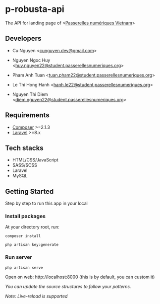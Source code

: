 # p-robusta-api

The API for landing page of &lt;[Passerelles numériques Vietnam](https://www.passerellesnumeriques.org/)&gt;

## Developers

-   Cu Nguyen &lt;[cunguyen.dev@gmail.com](cunguyen.dev@gmail.com)&gt;

-   Nguyen Ngoc Huy &lt;[huy.nguyen22@student.passerellesnumeriques.org](huy.nguyen22@student.passerellesnumeriques.org)&gt;

-   Pham Anh Tuan &lt;[tuan.pham22@student.passerellesnumeriques.org](tuan.pham22@student.passerellesnumeriques.org)&gt;

-   Le Thi Hong Hanh &lt;[hanh.le22@student.passerellesnumeriques.org](hanh.le22@student.passerellesnumeriques.org)&gt;

-   Nguyen Thi Diem &lt;[diem.nguyen22@student.passerellesnumeriques.org](diem.nguyen22@student.passerellesnumeriques.org)&gt;

## Requirements

-   [Composer](https://getcomposer.org/download/) &gt;=2.1.3
-   [Laravel](https://laravel.com/) &gt;=8.x

## Tech stacks

-   HTML/CSS/JavaScript
-   SASS/SCSS
-   Laravel
-   MySQL

## Getting Started

Step by step to run this app in your local

### Install packages

At your directory root, run:

```
composer install
```

```
php artisan key:generate
```

### Run server

```
php artisan serve
```

Open on web: http://localhost:8000 (this is by default, you can custom it)

_You can update the source structures to follow your patterns._

_Note: Live-reload is supported_

```

```
